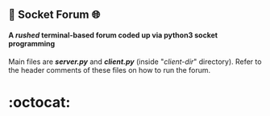
## :electric_plug: Socket Forum :globe_with_meridians:

#### A *rushed* terminal-based forum coded up via python3 socket programming

Main files are ***server.py*** and ***client.py*** (inside "*client-dir*" directory).
Refer to the header comments of these files on how to run the forum. 


# :octocat:
